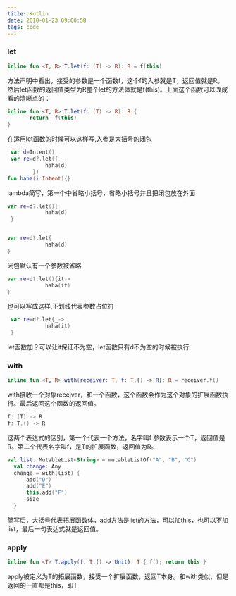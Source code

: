 ```yaml
---
title: Kotlin
date: 2018-01-23 09:00:58
tags: code
---
```




### let

```kotlin
inline fun <T, R> T.let(f: (T) -> R): R = f(this)
```

方法声明中看出，接受的参数是一个函数f，这个f的入参就是T，返回值就是R。然后let函数的返回值类型为R整个let的方法体就是f(this)。上面这个函数可以改成看的清晰点的：

```kotlin
inline fun <T, R> T.let(f: (T) -> R): R {
       return  f(this)
} 
```



在运用let函数的时候可以这样写,入参是大括号的闭包

```kotlin
 var d=Intent()
 var re=d?.let({
            haha(d)
        })
fun haha(i:Intent){}
```

lambda简写，第一个中省略小括号，省略小括号并且把闭包放在外面

```kotlin
var re=d?.let(){
            haha(d)
 }


var re=d?.let{
            haha(d)
}
```

闭包默认有一个参数被省略

```kotlin
var re=d?.let(){it->
            haha(it)
}
```

也可以写成这样,下划线代表参数占位符

```kotlin
 var re=d?.let{_->
            haha(it)
 }
```

let函数加？可以让it保证不为空，let函数只有d不为空的时候被执行

###  with

```kotlin
inline fun <T, R> with(receiver: T, f: T.() -> R): R = receiver.f()
```

with接收一个对象receiver，和一个函数，这个函数会作为这个对象的扩展函数执行。最后返回这个函数的返回值。

```kotlin
f: (T) -> R
f: T.() -> R
```

这两个表达式的区别，第一个代表一个方法，名字叫f 参数表示一个T，返回值是R。第二个代表名字叫f，是T的扩展函数，返回值为R。

```kotlin
val list: MutableList<String> = mutableListOf("A", "B", "C")
  val change: Any
  change = with(list) {
      add("D")
      add("E")
      this.add("F")
      size
  }
```

简写后，大括号代表拓展函数体，add方法是list的方法，可以加this，也可以不加list，最后一句表达式就是返回值。

### apply

```kotlin
inline fun <T> T.apply(f: T.() -> Unit): T { f(); return this }
```

apply被定义为T的拓展函数，接受一个扩展函数，返回T本身。和with类似，但是返回的一直都是this，即T










